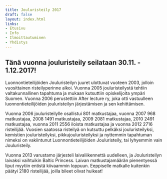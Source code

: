 ```yaml
---
title: Jouluristeily 2017
draft: false
layout: index.html
links:
- Etusivu
- Info
- Ilmoittautuminen
- Yhdistys
---
```

## Tänä vuonna jouluristeily seilataan 30.11. - 1.12.2017!

Luonnontieteilijöiden Jouluristeilyn juuret ulottuvat vuoteen 2003, jolloin vuosittainen risteilyperinne alkoi. Vuonna 2005 jouluristeilystä tehtiin valtakunnallinen tapahtuma ja mukaan kutsuttiin opiskelijoita ympäri Suomen. Vuonna 2006 perustettiin After lecture ry, joka otti vastuulleen luonnontieteilijöiden jouluristeilyn järjestämisen ja sen kehittämisen.
 
Vuonna 2006 jouluristeilylle osallistui 801 matkustajaa, vuonna 2007 968 matkustajaa, 2008 1491 matkustajaa, 2009 2081 matkustajaa, 2010 2491 matkustajaa, vuonna 2011 2556 iloista matkustajaa ja vuonna 2012 2716 risteilijää. Vuosien saatossa risteilyä on kutsuttu pelkäksi jouluristeilyksi, kemistien jouluristeilyksi, pikkujouluristeilyksi ja nyttemmin tapahtuman nimeksi on vakiintunut Luonnontieteilijöiden Jouluristeily, tai lyhyemmin vain Jouluristeily.
 
Vuonna 2013 varustamo järjesteli laivaliikennettä uudelleen, ja Jouluristeilyn laivaksi vaihtuikin Baltic Princess. Laivan matkustajamäärän pienentyessä liput myytiin entistä kiivaammin loppuun. Eeppiselle matkalle kuitenkin päätyi 2180 risteilijää, joilla bileet olivat huikeat!
